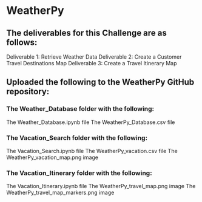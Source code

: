 # WeatherPy

## The deliverables for this Challenge are as follows:

Deliverable 1: Retrieve Weather Data
Deliverable 2: Create a Customer Travel Destinations Map
Deliverable 3: Create a Travel Itinerary Map

## Uploaded the following to the WeatherPy GitHub repository:

### The Weather_Database folder with the following:

The Weather_Database.ipynb file
The WeatherPy_Database.csv file

### The Vacation_Search folder with the following:

The Vacation_Search.ipynb file
The WeatherPy_vacation.csv file
The WeatherPy_vacation_map.png image

### The Vacation_Itinerary folder with the following:

The Vacation_Itinerary.ipynb file
The WeatherPy_travel_map.png image
The WeatherPy_travel_map_markers.png image
